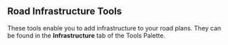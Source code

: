 ## Road Infrastructure Tools 

These tools enable you to add infrastructure to your road plans. They can be found in the **Infrastructure** tab of the Tools Palette.

